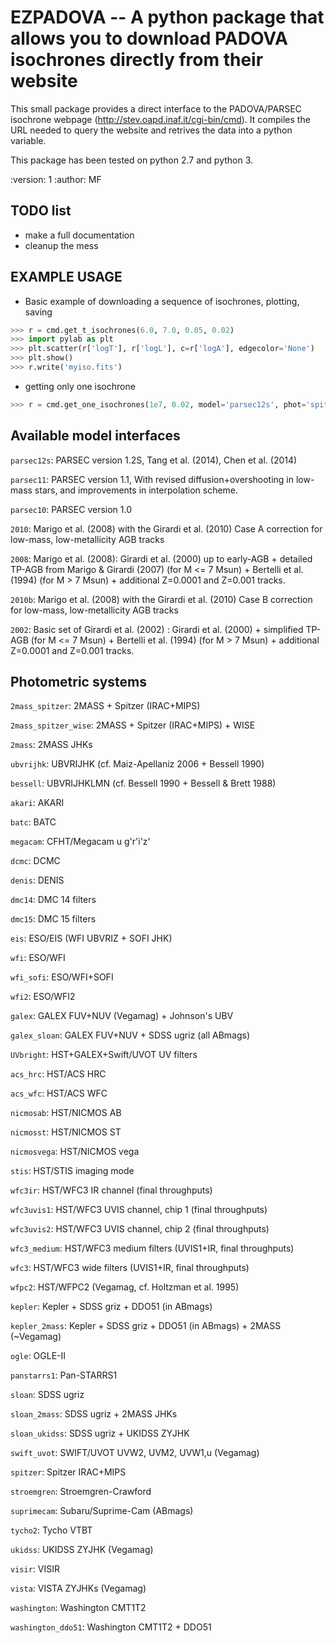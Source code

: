 EZPADOVA -- A python package that allows you to download PADOVA isochrones directly from their website
======================================================================================================


This small package provides a direct interface to the PADOVA/PARSEC isochrone
webpage (http://stev.oapd.inaf.it/cgi-bin/cmd).
It compiles the URL needed to query the website and retrives the data into a
python variable.

This package has been tested on python 2.7 and python 3.

:version: 1
:author: MF


TODO list
---------
* make a full documentation
* cleanup the mess


EXAMPLE USAGE
-------------

* Basic example of downloading a sequence of isochrones, plotting, saving
```python 
>>> r = cmd.get_t_isochrones(6.0, 7.0, 0.05, 0.02)
>>> import pylab as plt
>>> plt.scatter(r['logT'], r['logL'], c=r['logA'], edgecolor='None')
>>> plt.show()
>>> r.write('myiso.fits')
```

* getting only one isochrone
```python 
>>> r = cmd.get_one_isochrones(1e7, 0.02, model='parsec12s', phot='spitzer')
```


Available model interfaces
--------------------------

`parsec12s`: PARSEC version 1.2S,  Tang et al. (2014),  Chen et al. (2014)

`parsec11`: PARSEC version 1.1, With revised diffusion+overshooting in
low-mass stars, and improvements in interpolation scheme.

`parsec10`: PARSEC version 1.0

`2010`: Marigo et al. (2008) with the Girardi et al. (2010) Case A correction
for low-mass, low-metallicity AGB tracks

`2008`: Marigo et al. (2008): Girardi et al. (2000) up to early-AGB +
detailed TP-AGB from Marigo & Girardi (2007) (for M <= 7 Msun) + Bertelli et al.
(1994) (for M > 7 Msun) + additional Z=0.0001 and Z=0.001 tracks.

`2010b`: Marigo et al. (2008) with the Girardi et al. (2010) Case B correction
for low-mass, low-metallicity AGB tracks

`2002`:  Basic set of Girardi et al. (2002) : Girardi et al. (2000) +
simplified TP-AGB (for M <= 7 Msun) + Bertelli et al.  (1994) (for M > 7 Msun) +
additional Z=0.0001 and Z=0.001 tracks.

Photometric systems
-------------------

`2mass_spitzer`:  2MASS + Spitzer (IRAC+MIPS)

`2mass_spitzer_wise`:  2MASS + Spitzer (IRAC+MIPS) + WISE

`2mass`:  2MASS JHKs

`ubvrijhk`: UBVRIJHK (cf. Maiz-Apellaniz 2006 + Bessell 1990)

`bessell`: UBVRIJHKLMN (cf. Bessell 1990 + Bessell & Brett 1988)

`akari`: AKARI

`batc`: BATC

`megacam`: CFHT/Megacam u g'r'i'z'

`dcmc`: DCMC

`denis`: DENIS

`dmc14`: DMC 14 filters

`dmc15`: DMC 15 filters

`eis`: ESO/EIS (WFI UBVRIZ + SOFI JHK)

`wfi`: ESO/WFI

`wfi_sofi`: ESO/WFI+SOFI

`wfi2`: ESO/WFI2

`galex`: GALEX FUV+NUV (Vegamag) + Johnson's UBV

`galex_sloan`: GALEX FUV+NUV + SDSS ugriz (all ABmags) 

`UVbright`: HST+GALEX+Swift/UVOT UV filters

`acs_hrc`: HST/ACS HRC

`acs_wfc`: HST/ACS WFC

`nicmosab`: HST/NICMOS AB

`nicmosst`: HST/NICMOS ST

`nicmosvega`: HST/NICMOS vega

`stis`: HST/STIS imaging mode

`wfc3ir`: HST/WFC3 IR channel (final throughputs)

`wfc3uvis1`: HST/WFC3 UVIS channel, chip 1 (final throughputs)

`wfc3uvis2`: HST/WFC3 UVIS channel, chip 2 (final throughputs)

`wfc3_medium`: HST/WFC3 medium filters (UVIS1+IR, final throughputs)

`wfc3`: HST/WFC3 wide filters (UVIS1+IR, final throughputs)

`wfpc2`: HST/WFPC2 (Vegamag, cf. Holtzman et al. 1995)

`kepler`: Kepler + SDSS griz + DDO51 (in ABmags)

`kepler_2mass`: Kepler + SDSS griz + DDO51 (in ABmags) + 2MASS (~Vegamag)

`ogle`: OGLE-II

`panstarrs1`: Pan-STARRS1

`sloan`: SDSS ugriz

`sloan_2mass`: SDSS ugriz + 2MASS JHKs

`sloan_ukidss`: SDSS ugriz + UKIDSS ZYJHK

`swift_uvot`: SWIFT/UVOT UVW2, UVM2, UVW1,u (Vegamag) 

`spitzer`: Spitzer IRAC+MIPS

`stroemgren`: Stroemgren-Crawford

`suprimecam`: Subaru/Suprime-Cam (ABmags)

`tycho2`: Tycho VTBT

`ukidss`: UKIDSS ZYJHK (Vegamag)

`visir`: VISIR

`vista`: VISTA ZYJHKs (Vegamag)

`washington`: Washington CMT1T2

`washington_ddo51`: Washington CMT1T2 + DDO51
